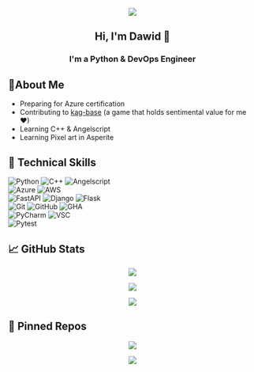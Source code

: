 <p align="center">
  <img src="https://placehold.co/1000x200/png" />
</p>

<h2 align="center">
Hi, I'm Dawid </a> 👋
</h2>

<h3 align="center">
I'm a Python & DevOps Engineer
</h3> 

## 📓About Me

- Preparing for Azure certification
- Contributing to [kag-base](https://github.com/transhumandesign/kag-base) (a game that holds sentimental value for me ❤)
- Learning C++ & Angelscript
- Learning Pixel art in Asperite

## 💼 Technical Skills

![Python](https://img.shields.io/badge/code-python-3670A0?logo=python&logoColor=ffdd54)
![C++](https://img.shields.io/badge/code-C++-blue?logo=cplusplus)
![Angelscript](https://img.shields.io/badge/code-Angelscript-white?style=flat&labelColor=gray)
</br>
![Azure](https://img.shields.io/badge/cloud-azure-%230072C6.svg?logo=microsoftazure&logoColor=1A72C6)
![AWS](https://img.shields.io/badge/cloud-AWS-%23FF9900.svg?logo=amazon-aws&logoColor=FC9901)
</br>
![FastAPI](https://img.shields.io/badge/framework-FastAPI-005571?logo=fastapi)
![Django](https://img.shields.io/badge/framework-Django-092E20?logo=django&logoColor=green)
![Flask](https://img.shields.io/badge/frameworks-Flask-black?style=flat)
</br>
![Git](https://img.shields.io/badge/Tools-Git-informational?style=flat&logo=Git&color=F05032)
![GitHub](https://img.shields.io/badge/Tools-GitHub-informational?style=flat&logo=GitHub&color=181717)
![GHA](https://img.shields.io/badge/CI%2FCD-GitHub_Actions-black?style=flat)
</br>
![PyCharm](https://img.shields.io/static/v1?label=IDE&message=PyCharm&logo=pycharm&color=EDEE4D&labelColor=gray&logoColor=white)
![VSC](https://img.shields.io/badge/IDE-VSC-007ACC?logo=visualstudiocode&logoColor=white)
</br>
![Pytest](https://img.shields.io/badge/unit_tests-Pytest-%23239FE3?style=flat&labelColor=gray)

## 📈 GitHub Stats 

<!-- <div style="display: flex; flex-direction: row;"></div> -->
<p align="center"><img class="img" src="https://streak-stats.demolab.com?user=xdawxd&theme=highcontrast&date_format=j%2Fn%5B%2FY%5D" /></p>
<p align="center"><img class="img" src="https://github-readme-stats.vercel.app/api?username=xdawxd&theme=great-gatsby&show_icons=true" /></p>
<p align="center"><img src="https://github-readme-stats.vercel.app/api/top-langs?username=xdawxd&theme=great-gatsby&show_icons=true" /></p>

## 📌 Pinned Repos

<p align="center"><a href="https://github.com/xdawxd/Pathfinding_Visualization"><img src="https://github-readme-stats.vercel.app/api/pin/?username=xdawxd&theme=great-gatsby&repo=Pathfinding_Visualization" /></a></p>
<p align="center"><a HREF="https://github.com/xdawxd/Sun-Eruption-Detection"><img src="https://github-readme-stats.vercel.app/api/pin/?username=xdawxd&theme=great-gatsby&repo=Sun-Eruption-Detection" /></a></p>
